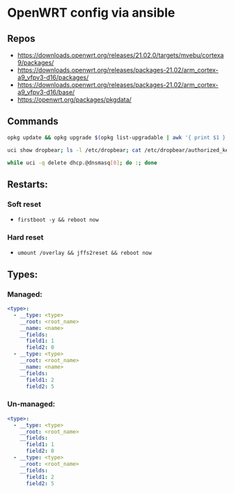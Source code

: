 # OpenWRT config via ansible

## Repos
- https://downloads.openwrt.org/releases/21.02.0/targets/mvebu/cortexa9/packages/
- https://downloads.openwrt.org/releases/packages-21.02/arm_cortex-a9_vfpv3-d16/packages/
- https://downloads.openwrt.org/releases/packages-21.02/arm_cortex-a9_vfpv3-d16/base/
- https://openwrt.org/packages/pkgdata/

## Commands

```bash
opkg update && opkg upgrade $(opkg list-upgradable | awk '{ print $1 }')

uci show dropbear; ls -l /etc/dropbear; cat /etc/dropbear/authorized_keys

while uci -q delete dhcp.@dnsmasq[0]; do :; done
```

## Restarts:

### Soft reset
* `firstboot -y && reboot now`

### Hard reset
* `umount /overlay && jffs2reset && reboot now`

## Types:

### Managed:

```yaml
<type>:
  - __type: <type>
    __root: <root_name>
    __name: <name>
    __fields:
      field1: 1
      field2: 0
  - __type: <type>
    __root: <root_name>
    __name: <name>
    __fields:
      field1: 2
      field2: 5
```

### Un-managed:

```yaml
<type>:
  - __type: <type>
    __root: <root_name>
    __fields:
      field1: 1
      field2: 0
  - __type: <type>
    __root: <root_name>
    __fields:
      field1: 2
      field2: 5
```
